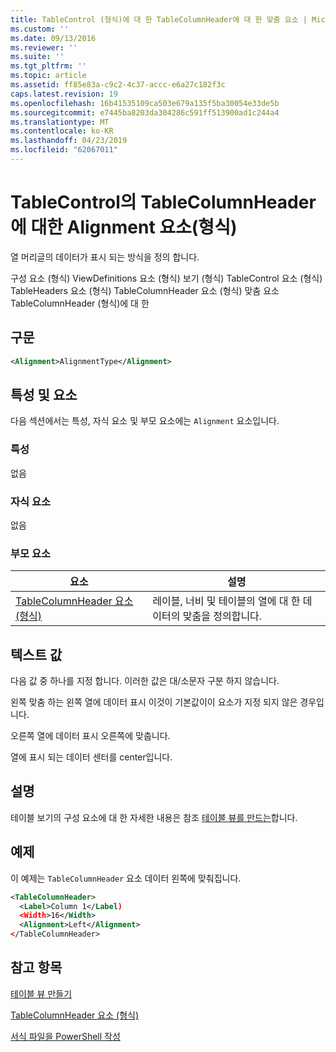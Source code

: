 ```yaml
---
title: TableControl (형식)에 대 한 TableColumnHeader에 대 한 맞춤 요소 | Microsoft Docs
ms.custom: ''
ms.date: 09/13/2016
ms.reviewer: ''
ms.suite: ''
ms.tgt_pltfrm: ''
ms.topic: article
ms.assetid: ff85e83a-c9c2-4c37-accc-e6a27c182f3c
caps.latest.revision: 19
ms.openlocfilehash: 16b41535109ca503e679a135f5ba30054e33de5b
ms.sourcegitcommit: e7445ba8203da304286c591ff513900ad1c244a4
ms.translationtype: MT
ms.contentlocale: ko-KR
ms.lasthandoff: 04/23/2019
ms.locfileid: "62067011"
---
```

# <a name="alignment-element-for-tablecolumnheader-for-tablecontrol-format"></a>TableControl의 TableColumnHeader에 대한 Alignment 요소(형식)

열 머리글의 데이터가 표시 되는 방식을 정의 합니다.

구성 요소 (형식) ViewDefinitions 요소 (형식) 보기 (형식) TableControl 요소 (형식) TableHeaders 요소 (형식) TableColumnHeader 요소 (형식) 맞춤 요소 TableColumnHeader (형식)에 대 한

## <a name="syntax"></a>구문

```xml
<Alignment>AlignmentType</Alignment>
```

## <a name="attributes-and-elements"></a>특성 및 요소

다음 섹션에서는 특성, 자식 요소 및 부모 요소에는 `Alignment` 요소입니다.

### <a name="attributes"></a>특성

없음

### <a name="child-elements"></a>자식 요소

없음

### <a name="parent-elements"></a>부모 요소

|요소|설명|
|-------------|-----------------|
|[TableColumnHeader 요소 (형식)](./tablecolumnheader-element-format.md)|레이블, 너비 및 테이블의 열에 대 한 데이터의 맞춤을 정의합니다.|

## <a name="text-value"></a>텍스트 값

다음 값 중 하나를 지정 합니다. 이러한 값은 대/소문자 구분 하지 않습니다.

왼쪽 맞춤 하는 왼쪽 열에 데이터 표시 이것이 기본값이이 요소가 지정 되지 않은 경우입니다.

오른쪽 열에 데이터 표시 오른쪽에 맞춥니다.

열에 표시 되는 데이터 센터를 center입니다.

## <a name="remarks"></a>설명

테이블 보기의 구성 요소에 대 한 자세한 내용은 참조 [테이블 뷰를 만드는](./creating-a-table-view.md)합니다.

## <a name="example"></a>예제

이 예제는 `TableColumnHeader` 요소 데이터 왼쪽에 맞춰집니다.

```xml
<TableColumnHeader>
  <Label>Column 1</Label)
  <Width>16</Width>
  <Alignment>Left</Alignment>
</TableColumnHeader>
```

## <a name="see-also"></a>참고 항목

[테이블 뷰 만들기](./creating-a-table-view.md)

[TableColumnHeader 요소 (형식)](./tablecolumnheader-element-format.md)

[서식 파일을 PowerShell 작성](./writing-a-powershell-formatting-file.md)
